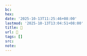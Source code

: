 ```yaml
---
bc:
hex:
date: '2025-10-13T11:25:46+08:00'
lastmod: '2025-10-13T13:04:51+08:00'
title: 󰉡
url: 󰉡
tags: []
src:
note:
---
```

